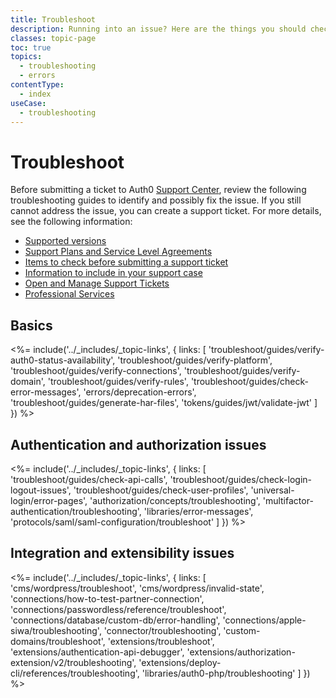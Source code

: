 ```yaml
---
title: Troubleshoot
description: Running into an issue? Here are the things you should check to narrow down and solve common issues in Auth0.
classes: topic-page
toc: true
topics:
  - troubleshooting
  - errors
contentType:
  - index
useCase:
  - troubleshooting
---
```

# Troubleshoot

Before submitting a ticket to Auth0 [Support Center](https://support.auth0.com/), review the following troubleshooting guides to identify and possibly fix the issue. If you still cannot address the issue, you can create a support ticket. For more details, see the following information: 

* [Supported versions](/support/matrix)
* [Support Plans and Service Level Agreements](/support#defect-responses)
* [Items to check before submitting a support ticket](/onboarding/enterprise-support#what-to-check-before-logging-an-issue)
* [Information to include in your support case](/onboarding/enterprise-support#information-to-provide-when-logging-an-issue)
* [Open and Manage Support Tickets](/support/tickets)  
* [Professional Services](/services)

## Basics

<%= include('../_includes/_topic-links', { links: [
  'troubleshoot/guides/verify-auth0-status-availability',
  'troubleshoot/guides/verify-platform',
  'troubleshoot/guides/verify-connections',
  'troubleshoot/guides/verify-domain',
  'troubleshoot/guides/verify-rules',
  'troubleshoot/guides/check-error-messages',
  'errors/deprecation-errors',
  'troubleshoot/guides/generate-har-files',
  'tokens/guides/jwt/validate-jwt'
] }) %>

## Authentication and authorization issues

<%= include('../_includes/_topic-links', { links: [
  'troubleshoot/guides/check-api-calls',
  'troubleshoot/guides/check-login-logout-issues',
  'troubleshoot/guides/check-user-profiles',
  'universal-login/error-pages',
  'authorization/concepts/troubleshooting',
  'multifactor-authentication/troubleshooting',
  'libraries/error-messages',
  'protocols/saml/saml-configuration/troubleshoot'
] }) %>

## Integration and extensibility issues

<%= include('../_includes/_topic-links', { links: [
  'cms/wordpress/troubleshoot',
  'cms/wordpress/invalid-state',
  'connections/how-to-test-partner-connection',
  'connections/passwordless/reference/troubleshoot',
  'connections/database/custom-db/error-handling',
  'connections/apple-siwa/troubleshooting',
  'connector/troubleshooting',
  'custom-domains/troubleshoot',
  'extensions/troubleshoot',
  'extensions/authentication-api-debugger',
  'extensions/authorization-extension/v2/troubleshooting',
  'extensions/deploy-cli/references/troubleshooting', 
  'libraries/auth0-php/troubleshooting'
] }) %>
